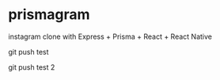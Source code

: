 # prismagram
instagram clone with Express + Prisma + React + React Native

git push test

git push test 2 
